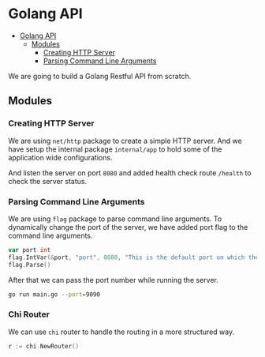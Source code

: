 # Golang API

<!--toc:start-->

- [Golang API](#golang-api)
  - [Modules](#modules)
    - [Creating HTTP Server](#creating-http-server)
    - [Parsing Command Line Arguments](#parsing-command-line-arguments)
    <!--toc:end-->

We are going to build a Golang Restful API from scratch.

## Modules

### Creating HTTP Server

We are using `net/http` package to create a simple HTTP server.
And we have setup the internal package `internal/app` to hold some
of the application wide configurations.

And listen the server on port `8080` and added health check
route `/health` to check the server status.

### Parsing Command Line Arguments

We are using `flag` package to parse command line arguments.
To dynamically change the port of the server, we have added
port flag to the command line arguments.

```go
var port int
flag.IntVar(&port, "port", 8080, "This is the default port on which the server will run")
flag.Parse()
```

After that we can pass the port number while running the server.

```bash
go run main.go --port=9090
```

### Chi Router

We can use `chi` router to handle the routing in a more structured way.

```go
r := chi.NewRouter()
```
